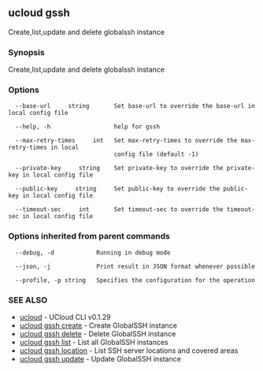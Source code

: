 ## ucloud gssh

Create,list,update and delete globalssh instance

### Synopsis

Create,list,update and delete globalssh instance

### Options

```
  --base-url     string       Set base-url to override the base-url in local config file 

  --help, -h                  help for gssh 

  --max-retry-times     int   Set max-retry-times to override the max-retry-times in local
                              config file (default -1) 

  --private-key     string    Set private-key to override the private-key in local config file 

  --public-key     string     Set public-key to override the public-key in local config file 

  --timeout-sec     int       Set timeout-sec to override the timeout-sec in local config file 

```

### Options inherited from parent commands

```
  --debug, -d            Running in debug mode 

  --json, -j             Print result in JSON format whenever possible 

  --profile, -p string   Specifies the configuration for the operation 

```

### SEE ALSO

* [ucloud](cli/cmd/ucloud)	 - UCloud CLI v0.1.29
* [ucloud gssh create](cli/cmd/ucloud/gssh/create)	 - Create GlobalSSH instance
* [ucloud gssh delete](cli/cmd/ucloud/gssh/delete)	 - Delete GlobalSSH instance
* [ucloud gssh list](cli/cmd/ucloud/gssh/list)	 - List all GlobalSSH instances
* [ucloud gssh location](cli/cmd/ucloud/gssh/location)	 - List SSH server locations and covered areas
* [ucloud gssh update](cli/cmd/ucloud/gssh/update)	 - Update GlobalSSH instance

